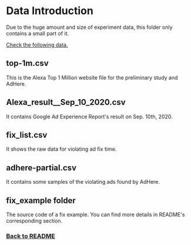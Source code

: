 Data Introduction
==
Due to the huge amount and size of experiment data, this folder only contains a small part of it.

[Check the following data.](https://github.com/adhere-tech/adhere-tech.github.io/tree/master/Data) 

top-1m.csv
--
This is the Alexa Top 1 Million website file for the preliminary study and AdHere.

Alexa_result__Sep_10_2020.csv
--
It contains Google Ad Experience Report's result on Sep. 10th, 2020.

fix_list.csv
--
It shows the raw data for violating ad fix time.

adhere-partial.csv
--
It contains some samples of the violating ads found by AdHere.

fix_example folder
--
The source code of a fix example. You can find more details in README's corresponding section.

### [Back to README](https://adhere-tech.github.io/)
